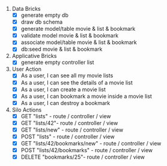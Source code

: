 1. Data Bricks
    - [X] generate empty db
    - [X] draw db schema
    - [X] generate model/table movie & list & bookmark
    - [X] validate model movie & list & bookmark
    - [X] associate model/table movie & list & bookmark
    - [X] db:seed movie & list & bookmark

2. Applicative Bricks
    - [X] generate empty controller list

3. User Action
    - [X] As a user, I can see all my movie lists
    - [X] As a user, I can see the details of a movie list
    - [X] As a user, I can create a movie list
    - [X] As a user, I can bookmark a movie inside a movie list
    - [X] As a user, I can destroy a bookmark

4. Silo Actions
    - [X] GET "lists" - route / controller / view
    - [X] GET "lists/42"- route / controller / view
    - [X] GET "lists/new" - route / controller / view
    - [X] POST "lists" - route / controller / view
    - [X] GET "lists/42/bookmarks/new" - route / controller / view
    - [X] POST "lists/42/bookmarks" - route / controller / view
    - [X] DELETE "bookmarks/25"- route / controller / view
